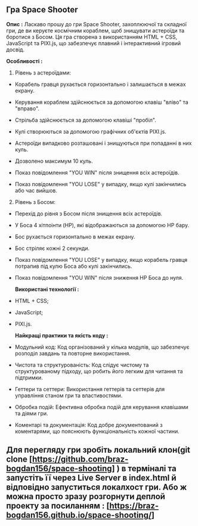  ## Гра Space Shooter
 
   **Опис :**
Ласкаво прошу до гри Space Shooter, захоплюючої та складної гри, де ви керуєте космічним кораблем, щоб знищувати астероїди та боротися з Босом. Ця гра створена з використанням HTML + CSS, JavaScript та PIXI.js, що забезпечує плавний і інтерактивний ігровий досвід.

   **Особливості :**
1. Рівень з астероїдами:

- Корабель гравця рухається горизонтально і залишається в межах екрану.

- Керування кораблем здійснюється за допомогою клавіш "вліво" та "вправо".

- Стрільба здійснюється за допомогою клавіші "пробіл".

- Кулі створюються за допомогою графічних об'єктів PIXI.js.

- Астероїди випадково розташовані і знищуються при попаданні в них куль.

- Дозволено максимум 10 куль.

- Показ повідомлення "YOU WIN" після знищення всіх астероїдів.

- Показ повідомлення "YOU LOSE" у випадку, якщо кулі закінчились або час вийшов.

2. Рівень з Босом:

- Перехід до рівня з Босом після знищення всіх астероїдів.

- У Боса 4 хітпоінти (HP), які відображаються за допомогою HP бару.

- Бос рухається горизонтально в межах екрану.

- Бос стріляє кожні 2 секунди.

- Показ повідомлення "YOU LOSE" у випадку, якщо корабель гравця потрапив під кулю Боса або кулі закінчились.

- Показ повідомлення "YOU WIN" після зниження HP Боса до нуля.

   **Використані технології :**
- HTML + CSS;

- JavaScript;

- PIXI.js.

   **Найкращі практики та якість коду :**
- Модульний код: Код організований у кілька модулів, що забезпечує розподіл завдань та повторне використання.
- Чистота та структурованість: Код слідує чистому та структурованому підходу, що робить його легким для читання та підтримки.
- Геттери та сеттери: Використання геттерів та сеттерів для управління станом гри та властивостями.
- Обробка подій: Ефективна обробка подій для керування клавішами та діями гри.
- Коментарі та документація: Код добре документований з коментарями, що пояснюють функціональність кожної частини.

## Для перегляду гри зробіть локальний клон(git clone [https://github.com/braz-bogdan156/space-shooting] ) в терміналі та запустіть її через Live Server в index.html й відповідно запуститься локалхост гри. Або ж можна просто зразу розгорнути деплой проекту за посиланням :  [https://braz-bogdan156.github.io/space-shooting/]